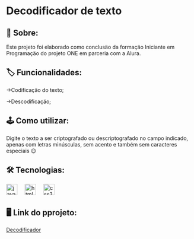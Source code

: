 <h1>Decodificador de texto</h1>
<h2> 📝 Sobre: </h2>
<p>Este projeto foi elaborado como conclusäo da formaçäo Iniciante em Programaçäo do projeto ONE em parceria com a Alura. </p> 

## 🏷️ Funcionalidades: 
<p>→Codificaçäo do texto;</p>
<p>→Descodificaçäo;</p> 
<p></p>

## 🕹️ Como utilizar:
<p>Digite o texto a ser criptografado ou descriptografado no campo indicado, <br>apenas com letras minúsculas, sem acento e também sem caracteres especiais 😉</br> </p> 

## 🛠️ Tecnologias: 
<div align="left">
  <img src="https://cdn.jsdelivr.net/gh/devicons/devicon/icons/javascript/javascript-original.svg" height="30" alt="javascript logo"  />
  <img width="12" />
  <img src="https://cdn.jsdelivr.net/gh/devicons/devicon/icons/html5/html5-original.svg" height="30" alt="html5 logo"  />
  <img width="12" />
  <img src="https://cdn.jsdelivr.net/gh/devicons/devicon/icons/css3/css3-original.svg" height="30" alt="css3 logo"  />
  <img width="12" />
</div>

## 🖥️ Link do pprojeto: 
<p> <a href= 'https://decodifcador-de-texto.vercel.app'>Decodificador</a>
</p>

